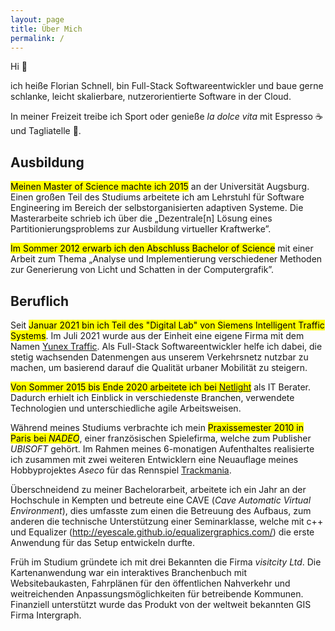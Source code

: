 ```yaml
---
layout: page
title: Über Mich
permalink: /
---
```


Hi 👋

ich heiße Florian Schnell, bin Full-Stack Softwareentwickler und baue gerne schlanke, leicht skalierbare, nutzerorientierte Software in der Cloud.

In meiner Freizeit treibe ich Sport oder genieße *la dolce vita* mit Espresso ☕ und Tagliatelle 🍝.

## Ausbildung

<mark>Meinen Master of Science machte ich 2015</mark> an der Universität Augsburg. Einen großen Teil des Studiums arbeitete ich am Lehrstuhl für Software Engineering im Bereich der selbstorganisierten adaptiven Systeme. Die Masterarbeite schrieb ich über die „Dezentrale[n] Lösung eines Partitionierungsproblems zur Ausbildung virtueller Kraftwerke”.

<mark>Im Sommer 2012 erwarb ich den Abschluss Bachelor of Science</mark> mit einer Arbeit zum Thema „Analyse und Implementierung verschiedener Methoden zur Generierung von Licht und Schatten in der Computergrafik”.

## Beruflich

Seit <mark>Januar 2021 bin ich Teil des "Digital Lab" von Siemens Intelligent Traffic Systems</mark>. Im Juli 2021 wurde aus der Einheit eine eigene Firma mit dem Namen [Yunex Traffic](https://www.yunextraffic.com). Als Full-Stack Softwareentwickler helfe ich dabei, die stetig wachsenden Datenmengen aus unserem Verkehrsnetz nutzbar zu machen, um basierend darauf die Qualität urbaner Mobilität zu steigern.

<mark markdown="1">Von Sommer 2015 bis Ende 2020 arbeitete ich bei <a href="http://www.netlight.com">Netlight</a></mark> als IT Berater. Dadurch erhielt ich Einblick in verschiedenste Branchen, verwendete Technologien und unterschiedliche agile Arbeitsweisen.

Während meines Studiums verbrachte ich mein <mark>Praxissemester 2010 in Paris bei <i>NADEO</i></mark>, einer französischen Spielefirma, welche zum Publisher *UBISOFT* gehört. Im Rahmen meines 6-monatigen Aufenthaltes realisierte ich zusammen mit zwei weiteren Entwicklern eine Neuauflage meines Hobbyprojektes *Aseco* für das Rennspiel [Trackmania](https://www.trackmania.com).

Überschneidend zu meiner Bachelorarbeit, arbeitete ich ein Jahr an der Hochschule in Kempten und betreute eine CAVE (*Cave Automatic Virtual Environment*), dies umfasste zum einen die Betreuung des Aufbaus, zum anderen die technische Unterstützung einer Seminarklasse, welche mit c++ und Equalizer (http://eyescale.github.io/equalizergraphics.com/) die erste Anwendung für das Setup entwickeln durfte.

Früh im Studium gründete ich mit drei Bekannten die Firma <i>visitcity Ltd</i>. Die Kartenanwendung war ein interaktives Branchenbuch mit Websitebaukasten, Fahrplänen für den öffentlichen Nahverkehr und weitreichenden Anpassungsmöglichkeiten für betreibende Kommunen. Finanziell unterstützt wurde das Produkt von der weltweit bekannten GIS Firma Intergraph.
